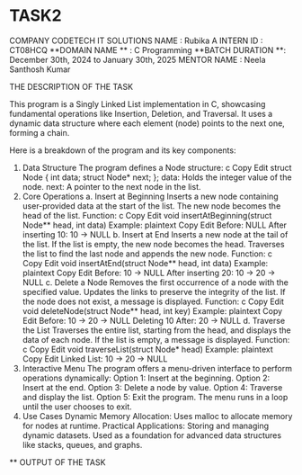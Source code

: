 # TASK2
COMPANY CODETECH IT SOLUTIONS NAME : Rubika A
INTERN ID : CT08HCQ 
**DOMAIN NAME ** : C Programming
**BATCH DURATION **: December 30th, 2024 to January 30th, 2025
MENTOR NAME : Neela Santhosh Kumar

THE DESCRIPTION OF THE TASK

This program is a Singly Linked List implementation in C, showcasing fundamental operations like Insertion, Deletion, and Traversal. It uses a dynamic data structure where each element (node) points to the next one, forming a chain.

Here is a breakdown of the program and its key components:

1. Data Structure
The program defines a Node structure:
c
Copy
Edit
struct Node {
    int data;
    struct Node* next;
};
data: Holds the integer value of the node.
next: A pointer to the next node in the list.
2. Core Operations
a. Insert at Beginning
Inserts a new node containing user-provided data at the start of the list.
The new node becomes the head of the list.
Function:
c
Copy
Edit
void insertAtBeginning(struct Node** head, int data)
Example:
plaintext
Copy
Edit
Before: NULL
After inserting 10: 10 -> NULL
b. Insert at End
Inserts a new node at the tail of the list. If the list is empty, the new node becomes the head.
Traverses the list to find the last node and appends the new node.
Function:
c
Copy
Edit
void insertAtEnd(struct Node** head, int data)
Example:
plaintext
Copy
Edit
Before: 10 -> NULL
After inserting 20: 10 -> 20 -> NULL
c. Delete a Node
Removes the first occurrence of a node with the specified value.
Updates the links to preserve the integrity of the list.
If the node does not exist, a message is displayed.
Function:
c
Copy
Edit
void deleteNode(struct Node** head, int key)
Example:
plaintext
Copy
Edit
Before: 10 -> 20 -> NULL
Deleting 10
After: 20 -> NULL
d. Traverse the List
Traverses the entire list, starting from the head, and displays the data of each node.
If the list is empty, a message is displayed.
Function:
c
Copy
Edit
void traverseList(struct Node* head)
Example:
plaintext
Copy
Edit
Linked List: 10 -> 20 -> NULL
3. Interactive Menu
The program offers a menu-driven interface to perform operations dynamically:
Option 1: Insert at the beginning.
Option 2: Insert at the end.
Option 3: Delete a node by value.
Option 4: Traverse and display the list.
Option 5: Exit the program.
The menu runs in a loop until the user chooses to exit.
4. Use Cases
Dynamic Memory Allocation: Uses malloc to allocate memory for nodes at runtime.
Practical Applications:
Storing and managing dynamic datasets.
Used as a foundation for advanced data structures like stacks, queues, and graphs.


** OUTPUT OF THE TASK

